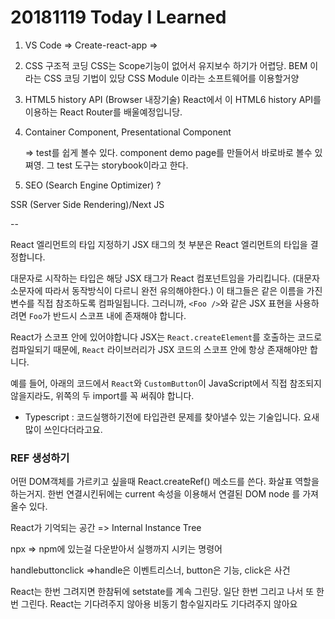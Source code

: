 # 20181119 Today I Learned

1. VS Code  =>  Create-react-app  => 

2. CSS 구조적 코딩
CSS는 Scope기능이 없어서 유지보수 하기가 어렵당.
BEM 이라는 CSS 코딩 기법이 있당
CSS Module 이라는 소프트웨어를 이용할거양

3. HTML5 history API (Browser 내장기술)
  React에서 이 HTML6 history API를 이용하는 React Router를 배울예정입니당.
  
4. Container Component, Presentational Component
   
   => test를 쉽게 볼수 있다. component demo page를 만들어서 바로바로 볼수 있쪄영. 그 test 도구는 storybook이라고 한다.
   
5. SEO (Search Engine Optimizer) ?

  SSR (Server Side Rendering)/Next JS
   
   
--

React 엘리먼트의 타입 지정하기
JSX 태그의 첫 부분은 React 엘리먼트의 타입을 결정합니다.

대문자로 시작하는 타입은 해당 JSX 태그가 React 컴포넌트임을 가리킵니다. (대문자 소문자에 따라서 동작방식이 다르니 완전 유의해야한다.)
이 태그들은 같은 이름을 가진 변수를 직접 참조하도록 컴파일됩니다. 그러니까, `<Foo />`와 같은 JSX 표현을 사용하려면 `Foo`가 반드시 스코프 내에 존재해야 합니다.

React가 스코프 안에 있어야합니다
JSX는 `React.createElement`를 호출하는 코드로 컴파일되기 때문에, `React` 라이브러리가 JSX 코드의 스코프 안에 항상 존재해야만 합니다.

예를 들어, 아래의 코드에서 `React`와 `CustomButton`이 JavaScript에서 직접 참조되지 않을지라도, 위쪽의 두 import를 꼭 써줘야 합니다.


- Typescript : 코드실행하기전에  타입관련 문제를 찾아낼수 있는 기술입니다. 요새 많이 쓰인다더라고요.

### REF 생성하기

어떤 DOM객체를 가르키고 싶을때 React.createRef() 메소드를 쓴다.
화살표 역할을 하는거지.
한번 연결시킨뒤에는 current 속성을 이용해서 연결된 DOM node 를 가져올수 있다.

React가 기억되는 공간 => Internal Instance Tree

npx => npm에 있는걸 다운받아서 실행까지 시키는 명령어

handlebuttonclick
=>handle은 이벤트리스너, button은 기능, click은 사건

React는 한번 그려지면 한참뒤에 setstate를 계속 그린당.
일단 한번 그리고 나서 또 한번 그린다.
React는 기다려주지 않아용 
비동기 함수일지라도 기다려주지 않아요 